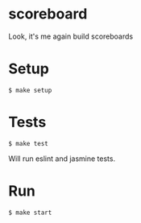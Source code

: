 # scoreboard
Look, it's me again build scoreboards

# Setup

    $ make setup

# Tests

    $ make test

Will run eslint and jasmine tests.

# Run

    $ make start
